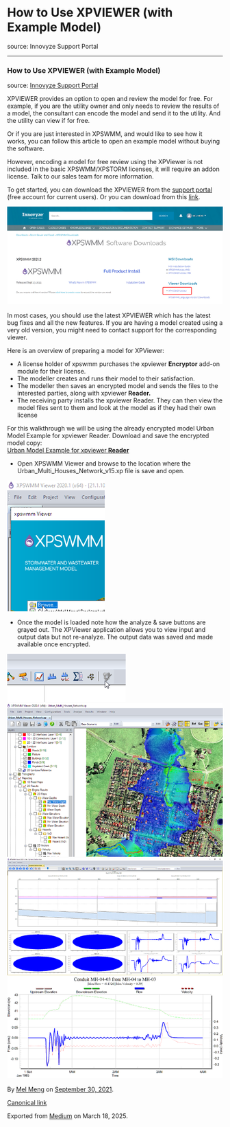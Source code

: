 # How to Use XPVIEWER (with Example Model)

source: Innovyze Support Portal

---

### How to Use XPVIEWER (with Example Model)

source: [Innovyze Support Portal](https://innovyze.force.com/support/s/article/How-to-Use-XPVIEWER-with-Example-Model2)

XPVIEWER provides an option to open and review the model for free. For example, if you are the utility owner and only needs to review the results of a model, the consultant can encode the model and send it to the utility. And the utility can view if for free.

Or if you are just interested in XPSWMM, and would like to see how it works, you can follow this article to open an example model without buying the software.

However, encoding a model for free review using the XPViewer is not included in the basic XPSWMM/XPSTORM licenses, it will require an addon license. Talk to our sales team for more information.

To get started, you can download the XPVIEWER from the [support portal](https://innovyze.force.com/support/s/xpswmm-downloads) (free account for current users). Or you can download from this [link](https://go.innovyze.com/xpviewer2021.2-exe).

![](images\1_r4ztFwBmMZVly1uB4br5gA.png)

In most cases, you should use the latest XPVIEWER which has the latest bug fixes and all the new features. If you are having a model created using a very old version, you might need to contact support for the corresponding viewer.

Here is an overview of preparing a model for XPViewer:

* A license holder of xpswmm purchases the xpviewer **Encryptor** add-on module for their license.
* The modeller creates and runs their model to their satisfaction.
* The modeller then saves an encrypted model and sends the files to the interested parties, along with xpviewer **Reader.**
* The receiving party installs the xpviewer Reader. They can then view the model files sent to them and look at the model as if they had their own license

For this walkthrough we will be using the already encrypted model Urban Model Example for xpviewer Reader. Download and save the encrypted model copy:  
[Urban Model Example for xpviewer **Reader**](http://go.innovyze.com/ViewerExample)

* Open XPSWMM Viewer and browse to the location where the Urban\_Multi\_Houses\_Network\_v15.xp file is save and open.

![](images\1_ro-DIMpKtvU2TztSYAVJjw.png)

* Once the model is loaded note how the analyze & save buttons are grayed out. The XPViewer application allows you to view input and output data but not re-analyze. The output data was saved and made available once encrypted.

![](images\1_NtZCL3LZgF_Ldrmzm3tJUA.png)![](images\1_N4JWP2T9ymMY7H_Yq-9XvQ.png)![](images\1_hg7GsVOCSpz9mPrpMiakRw.png)![](images\1_I6R0ZoM0S6KC96KdhmEeiQ.png)

By [Mel Meng](https://medium.com/@mel-meng-pe) on [September 30, 2021](https://medium.com/p/49716ea2573d).

[Canonical link](https://medium.com/@mel-meng-pe/how-to-use-xpviewer-with-example-model-49716ea2573d)

Exported from [Medium](https://medium.com) on March 18, 2025.